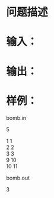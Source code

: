 

# 问题描述 



# 输入： 



# 输出： 



# 样例： 


<p>
bomb.in
</p>
<p>
5
</p>
<p>
1 1 <br/>
2 2 <br/>
3 3 <br/>
9 10 <br/>
10 11
</p>
<p>
bomb.out
</p>
<p>
3
</p>
